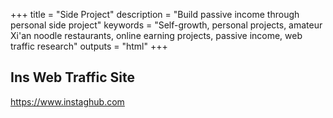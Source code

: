 +++
title = "Side Project"
description = "Build passive income through personal side project"
keywords = "Self-growth, personal projects, amateur Xi'an noodle restaurants, online earning projects, passive income, web traffic research"
outputs = "html"
+++

## Ins Web Traffic Site

<https://www.instaghub.com>
